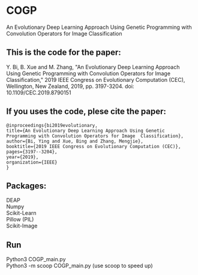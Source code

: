 # COGP
An Evolutionary Deep Learning Approach Using Genetic Programming with Convolution Operators for Image Classification


This is the code for the paper:
------
Y. Bi, B. Xue and M. Zhang, "An Evolutionary Deep Learning Approach Using Genetic Programming with Convolution Operators for Image Classification," 2019 IEEE Congress on Evolutionary Computation (CEC), Wellington, New Zealand, 2019, pp. 3197-3204.
doi: 10.1109/CEC.2019.8790151

If you uses the code, plese cite the paper:  <br />
----
    @inproceedings{bi2019evolutionary,
    title={An Evolutionary Deep Learning Approach Using Genetic Programming with Convolution Operators for Image  Classification},
    author={Bi, Ying and Xue, Bing and Zhang, Mengjie},
    booktitle={2019 IEEE Congress on Evolutionary Computation (CEC)},
    pages={3197--3204},
    year={2019},
    organization={IEEE}
    }

Packages:
-----
DEAP <br />
Numpy <br />
Scikit-Learn <br />
Pillow (PIL) <br />
Scikit-Image <br />

Run
----
Python3 COGP_main.py <br />
Python3 -m scoop COGP_main.py  (use scoop to speed up) <br />
